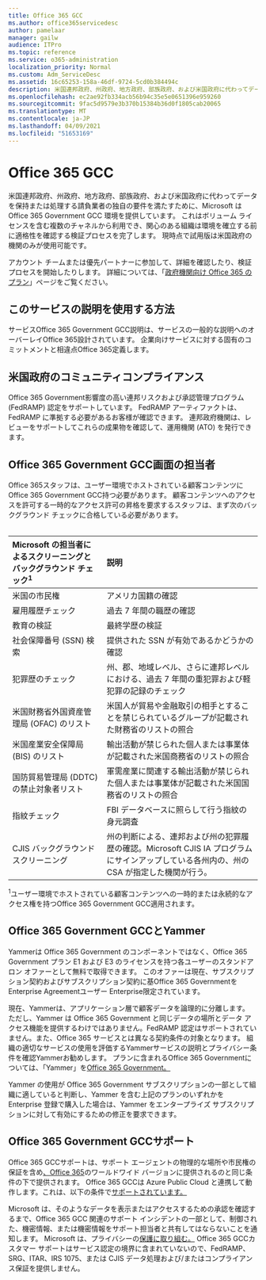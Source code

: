 ```yaml
---
title: Office 365 GCC
ms.author: office365servicedesc
author: pamelaar
manager: gailw
audience: ITPro
ms.topic: reference
ms.service: o365-administration
localization_priority: Normal
ms.custom: Adm_ServiceDesc
ms.assetid: 16c65253-158a-46df-9724-5cd0b384494c
description: 米国連邦政府、州政府、地方政府、部族政府、および米国政府に代わってデータを保持または処理する請負業者の固有の要件を満たすために、Microsoft は Office 365 米国政府機関 Community (GCC) サービスを提供しています。 これはボリューム ライセンスを含む複数のチャネルから利用でき、関心のある組織は環境を確立する前に適格性を確認する検証プロセスを完了します。 現時点で試用版は米国政府の機関のみが使用可能です。
ms.openlocfilehash: ec2ae92fb334acb56b94c35e5e0651396e959260
ms.sourcegitcommit: 9fac5d9579e3b370b15384b36d0f1805cab20065
ms.translationtype: MT
ms.contentlocale: ja-JP
ms.lasthandoff: 04/09/2021
ms.locfileid: "51653169"
---
```

# <a name="office-365-gcc"></a>Office 365 GCC

米国連邦政府、州政府、地方政府、部族政府、および米国政府に代わってデータを保持または処理する請負業者の独自の要件を満たすために、Microsoft は Office 365 Government GCC 環境を提供しています。 これはボリューム ライセンスを含む複数のチャネルから利用でき、関心のある組織は環境を確立する前に適格性を確認する検証プロセスを完了します。 現時点で試用版は米国政府の機関のみが使用可能です。
  
アカウント チームまたは優先パートナーに参加して、詳細を確認したり、検証プロセスを開始したりします。 詳細については、「[政府機関向け Office 365 のプラン](https://products.office.com/government/compare-office-365-government-plans)」ページをご覧ください。
  
## <a name="how-to-use-this-service-description"></a>このサービスの説明を使用する方法

サービスOffice 365 Government GCC説明は、サービスの一般的な説明へのオーバーレイOffice 365設計されています。 企業向けサービスに対する固有のコミットメントと相違点Office 365定義します。
  
## <a name="us-government-community-compliance"></a>米国政府のコミュニティコンプライアンス

Office 365 Government影響度の高い連邦リスクおよび承認管理プログラム (FedRAMP) 認定をサポートしています。 FedRAMP アーティファクトは、FedRAMP に準拠する必要があるお客様が確認できます。 連邦政府機関は、レビューをサポートしてこれらの成果物を確認して、運用機関 (ATO) を発行できます。
  
## <a name="office-365-government-gcc-environment-screened-personnel"></a>Office 365 Government GCC画面の担当者

Office 365スタッフは、ユーザー環境でホストされている顧客コンテンツにOffice 365 Government GCC持つ必要があります。 顧客コンテンツへのアクセスを許可する一時的なアクセス許可の昇格を要求するスタッフは、まず次のバックグラウンド チェックに合格している必要があります。<br><br> 
  
| Microsoft の担当者によるスクリーニングとバックグラウンド チェック<sup>1</sup> | 説明 |
|:-----|:-----|
|米国の市民権  <br/> |アメリカ国籍の確認  <br/> |
|雇用履歴チェック  <br/> |過去 7 年間の職歴の確認  <br/> |
|教育の検証  <br/> |最終学歴の検証  <br/> |
|社会保障番号 (SSN) 検索  <br/> |提供された SSN が有効であるかどうかの確認  <br/> |
|犯罪歴のチェック  <br/> |州、郡、地域レベル、さらに連邦レベルにおける、過去 7 年間の重犯罪および軽犯罪の記録のチェック  <br/> |
|米国財務省外国資産管理局 (OFAC) のリスト  <br/> |米国人が貿易や金融取引の相手とすることを禁じられているグループが記載された財務省のリストの照合  <br/> |
|米国産業安全保障局 (BIS) のリスト  <br/> |輸出活動が禁じられた個人または事業体が記載された米国商務省のリストの照合  <br/> |
|国防貿易管理局 (DDTC) の禁止対象者リスト  <br/> |軍需産業に関連する輸出活動が禁じられた個人または事業体が記載された米国国務省のリストの照合  <br/> |
|指紋チェック  <br/> |FBI データベースに照らして行う指紋の身元調査  <br/> |
|CJIS バックグラウンド スクリーニング  <br/> |州の判断による、連邦および州の犯罪履歴の確認。Microsoft CJIS IA プログラムにサインアップしている各州内の、州の CSA が指定した機関が行う。  <br/> |

<sup>1</sup>ユーザー環境でホストされている顧客コンテンツへの一時的または永続的なアクセス権を持つOffice 365 Government GCC適用されます。
  
## <a name="office-365-government-gcc-and-yammer"></a>Office 365 Government GCCとYammer

Yammerは Office 365 Government のコンポーネントではなく、Office 365 Government プラン E1 および E3 のライセンスを持つ各ユーザーのスタンドアロン オファーとして無料で取得できます。 このオファーは現在、サブスクリプション契約およびサブスクリプション契約に基Office 365 GovernmentをEnterprise Agreementユーザー Enterprise限定されています。
  
現在、Yammerは、アプリケーション層で顧客データを論理的に分離します。 ただし、Yammer は Office 365 Government と同じデータの場所とデータ アクセス機能を提供するわけではありません。FedRAMP 認定はサポートされていません。また、Office 365 サービスとは異なる契約条件の対象となります。 組織の適切なサービスの使用[](../../yammer-service-description/yammer-service-description.md)を評価するYammerサービスの説明とプライバシー条件を確認Yammerお勧めします。 プランに含まれるOffice 365 Governmentについては、「Yammer」を[Office 365 Government。](office-365-us-government.md)
  
Yammer の使用が Office 365 Government サブスクリプションの一部として組織に適していると判断し、Yammer を含む上記のプランのいずれかを Enterprise 登録で購入した場合は、Yammer をエンタープライズ サブスクリプションに対して有効にするための修正を要求できます。
  
## <a name="office-365-government-gcc-customer-support"></a>Office 365 Government GCCサポート

Office 365 GCCサポートは、サポート エージェントの物理的な場所や市民権の保証を含め[、Office 365](../support.md)のワールドワイド バージョンに提供されるのと同じ条件の下で提供されます。 Office 365 GCCは Azure Public Cloud と連携して動作します。これは、以下の条件で[サポートされています。](https://azure.microsoft.com/support/plans/)

Microsoft は、そのようなデータを表示またはアクセスするための承認を確認するまで、Office 365 GCC 関連のサポート インシデントの一部として、制御された、機密情報、または機密情報をサポート担当者と共有してはならないことを通知します。 Microsoft は、プライバシーの[保護に取り組む。](https://privacy.microsoft.com/privacystatement) Office 365 GCCカスタマー サポートはサービス認定の境界に含まれていないので、FedRAMP、SRG、ITAR、IRS 1075、または CJIS データ処理および/またはコンプライアンス保証を提供しません。
